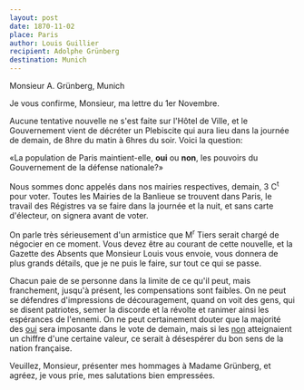 ```yaml
---
layout: post
date: 1870-11-02
place: Paris
author: Louis Guillier
recipient: Adolphe Grünberg
destination: Munich
---
```


Monsieur A. Grünberg, Munich


Je vous confirme, Monsieur, ma lettre du 1er Novembre.

Aucune tentative nouvelle ne s'est faite sur l'Hôtel de Ville, et le
Gouvernement vient de décréter un Plebiscite qui aura lieu dans la journée de
demain, de 8hre du matin à 6hres du soir. Voici la question:

«La population de Paris maintient-elle, **oui** ou **non**, les pouvoirs du
Gouvernement de la défense nationale?»

Nous sommes donc appelés dans nos mairies respectives, demain, 3 C<sup>t</sup> pour voter.
Toutes les Mairies de la Banlieue se trouvent dans Paris, le travail des
Régistres va se faire dans la journée et la nuit, et sans carte d'électeur, on
signera avant de voter.

On parle très sérieusement d'un armistice que M<sup>r</sup> Tiers serait chargé de
négocier en ce moment. Vous devez être au courant de cette nouvelle, et la
Gazette des Absents que Monsieur Louis vous envoie, vous donnera de plus grands
détails, que je ne puis le faire, sur tout ce qui se passe.

Chacun paie de se personne dans la limite de ce qu'il peut, mais franchement,
jusqu'à présent, les compensations sont faibles. On ne peut se défendres
d'impressions de découragement, quand on voit des gens, qui se disent
patriotes, semer la discorde et la révolte et ranimer ainsi les espérances de
l'ennemi. On ne peut certainement douter que la majorité des
<ins class="straight">oui</ins> sera imposante dans le vote de demain, mais si
les <ins class="straight">non</ins> atteignaient un chiffre d'une certaine
valeur, ce serait à désespérer du bon sens de la nation française.


Veuillez, Monsieur, présenter mes hommages à Madame Grünberg, et agréez, je
vous prie, mes salutations bien empressées.

